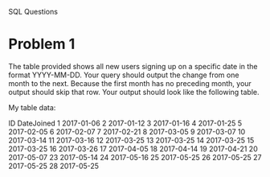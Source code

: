 SQL Questions


# Problem 1

 The table provided shows all new users signing up on a specific date in the format YYYY-MM-DD. Your query should output the change from one month to the next. Because the first month has no preceding month, your output should skip that row. Your output should look like the following table.

My table data:

ID    DateJoined
1     2017-01-06
2     2017-01-12
3     2017-01-16
4     2017-01-25
5     2017-02-05
6     2017-02-07
7     2017-02-21
8     2017-03-05
9     2017-03-07
10    2017-03-14
11    2017-03-16
12    2017-03-25
13    2017-03-25
14    2017-03-25
15    2017-03-25
16    2017-03-26
17    2017-04-05
18    2017-04-14
19    2017-04-21
20    2017-05-07
23    2017-05-14
24    2017-05-16
25    2017-05-25
26    2017-05-25
27    2017-05-25
28    2017-05-25











